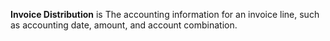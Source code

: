 **Invoice Distribution** is The accounting information for an invoice line, such as accounting date, amount, and account combination.
